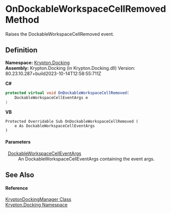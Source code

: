 # OnDockableWorkspaceCellRemoved Method


Raises the DockableWorkspaceCellRemoved event.



## Definition
**Namespace:** <a href="98399376-cf41-9454-4b4d-4fab2ca20bc7.md">Krypton.Docking</a>  
**Assembly:** Krypton.Docking (in Krypton.Docking.dll) Version: 80.23.10.287+build2023-10-14T12:58:55:711Z

**C#**
``` C#
protected virtual void OnDockableWorkspaceCellRemoved(
	DockableWorkspaceCellEventArgs e
)
```
**VB**
``` VB
Protected Overridable Sub OnDockableWorkspaceCellRemoved ( 
	e As DockableWorkspaceCellEventArgs
)
```



#### Parameters
<dl><dt>  <a href="8f57bf18-ca7f-6080-e21b-677e5e50cd5c.md">DockableWorkspaceCellEventArgs</a></dt><dd>An DockableWorkspaceCellEventArgs containing the event args.</dd></dl>

## See Also


#### Reference
<a href="6c9c237d-95cb-a4ce-72c6-cd7684d3287e.md">KryptonDockingManager Class</a>  
<a href="98399376-cf41-9454-4b4d-4fab2ca20bc7.md">Krypton.Docking Namespace</a>  
